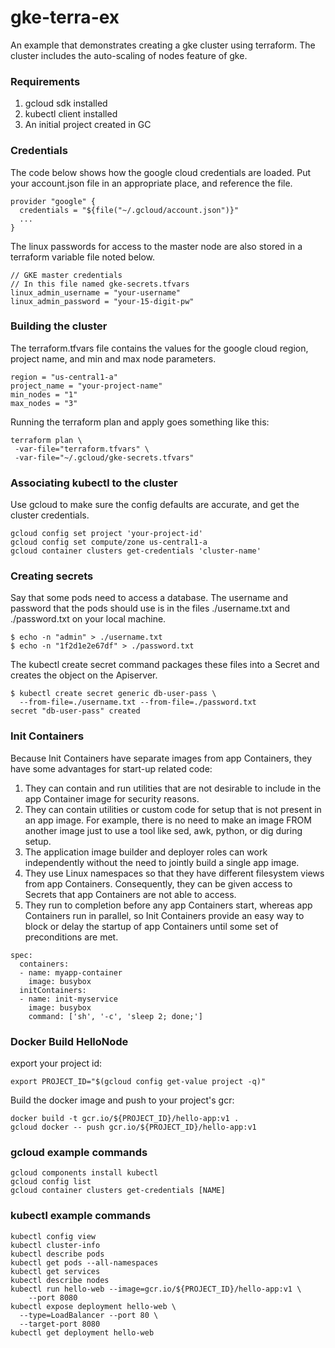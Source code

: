 # gke-terra-ex

An example that demonstrates creating a gke cluster using terraform. The cluster includes the auto-scaling of nodes feature of gke.

### Requirements
  1. gcloud sdk installed
  1. kubectl client installed
  1. An initial project created in GC

### Credentials
The code below shows how the google cloud credentials are loaded. Put your account.json file in an appropriate place, and reference the file.

```
provider "google" {
  credentials = "${file("~/.gcloud/account.json")}"
  ...
}
```

The linux passwords for access to the master node are also stored in a terraform variable file noted below.

```
// GKE master credentials
// In this file named gke-secrets.tfvars
linux_admin_username = "your-username"
linux_admin_password = "your-15-digit-pw"
```
### Building the cluster
The terraform.tfvars file contains the values for the google cloud region, project name, and min and max node parameters.
```
region = "us-central1-a"
project_name = "your-project-name"
min_nodes = "1"
max_nodes = "3"
```
Running the terraform plan and apply goes something like this:
```
terraform plan \
 -var-file="terraform.tfvars" \
 -var-file="~/.gcloud/gke-secrets.tfvars"
```
### Associating kubectl to the cluster
Use gcloud to make sure the config defaults are accurate, and get the cluster credentials.
```
gcloud config set project 'your-project-id'
gcloud config set compute/zone us-central1-a
gcloud container clusters get-credentials 'cluster-name'

```
### Creating secrets
Say that some pods need to access a database. The username and password that the pods should use is in the files ./username.txt and ./password.txt on your local machine.

```
$ echo -n "admin" > ./username.txt
$ echo -n "1f2d1e2e67df" > ./password.txt
```
The kubectl create secret command packages these files into a Secret and creates the object on the Apiserver.

```
$ kubectl create secret generic db-user-pass \
  --from-file=./username.txt --from-file=./password.txt
secret "db-user-pass" created
```
### Init Containers
Because Init Containers have separate images from app Containers, they have some advantages for start-up related code:

  1. They can contain and run utilities that are not desirable to include in the app Container image for security reasons.
  1. They can contain utilities or custom code for setup that is not present in an app image. For example, there is no need to make an image FROM another image just to use a tool like sed, awk, python, or dig during setup.
  1. The application image builder and deployer roles can work independently without the need to jointly build a single app image.
  1. They use Linux namespaces so that they have different filesystem views from app Containers. Consequently, they can be given access to Secrets that app Containers are not able to access.
  1. They run to completion before any app Containers start, whereas app Containers run in parallel, so Init Containers provide an easy way to block or delay the startup of app Containers until some set of preconditions are met.

```
spec:
  containers:
  - name: myapp-container
    image: busybox
  initContainers:
  - name: init-myservice
    image: busybox
    command: ['sh', '-c', 'sleep 2; done;']
```
### Docker Build HelloNode
export your project id:
```
export PROJECT_ID="$(gcloud config get-value project -q)"
```
Build the docker image and push to your project's gcr:
```
docker build -t gcr.io/${PROJECT_ID}/hello-app:v1 .
gcloud docker -- push gcr.io/${PROJECT_ID}/hello-app:v1
```


### gcloud example commands
```
gcloud components install kubectl
gcloud config list
gcloud container clusters get-credentials [NAME]
```

### kubectl example commands
```
kubectl config view
kubectl cluster-info
kubectl describe pods
kubectl get pods --all-namespaces
kubectl get services
kubectl describe nodes
kubectl run hello-web --image=gcr.io/${PROJECT_ID}/hello-app:v1 \
    --port 8080
kubectl expose deployment hello-web \
  --type=LoadBalancer --port 80 \
  --target-port 8080
kubectl get deployment hello-web  
```
